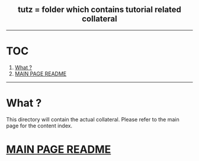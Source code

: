 <h2 align="center"> tutz = folder which contains tutorial related collateral </h2>

----

<h1> TOC </h1>

1. [What ?](#what-)
2. [MAIN PAGE README](#main-page-readme)

----

# What ?

This directory will contain the actual collateral. Please refer to the main page for the content index. 

# [MAIN PAGE README](./../README.md)